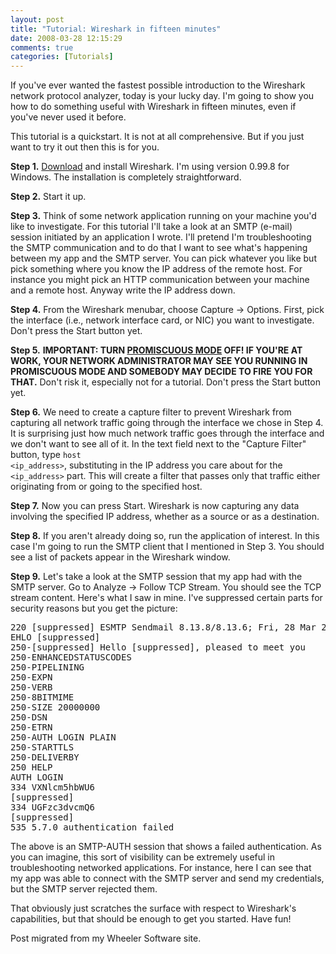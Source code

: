 ```yaml
---
layout: post
title: "Tutorial: Wireshark in fifteen minutes"
date: 2008-03-28 12:15:29
comments: true
categories: [Tutorials]
---
```

If you've ever wanted the fastest possible introduction to the Wireshark network protocol analyzer, today is your lucky day.  I'm going to show you how to do something useful with Wireshark in fifteen minutes, even if you've never used it before.

This tutorial is a quickstart.  It is not at all comprehensive.  But if you just want to try it out then this is for you.

<b>Step 1.</b> <a href="http://www.wireshark.org/">Download</a> and install Wireshark.  I'm using version 0.99.8 for Windows.  The installation is completely straightforward.

<b>Step 2.</b> Start it up.

<b>Step 3.</b> Think of some network application running on your machine you'd like to investigate.  For this tutorial I'll take a look at an SMTP (e-mail) session initiated by an application I wrote.  I'll pretend I'm troubleshooting the SMTP communication and to do that I want to see what's happening between my app and the SMTP server.  You can pick whatever you like but pick something where you know the IP address of the remote host.  For instance you might pick an HTTP communication between your machine and a remote host.  Anyway write the IP address down.

<b>Step 4.</b> From the Wireshark menubar, choose Capture &rarr; Options.  First, pick the interface (i.e., network interface card, or NIC) you want to investigate.  Don't press the Start button yet.

<b>Step 5.</b> <strong>IMPORTANT: TURN <a href="http://en.wikipedia.org/wiki/Promiscuous_mode">PROMISCUOUS MODE</a> OFF!  IF YOU'RE AT WORK, YOUR NETWORK ADMINISTRATOR MAY SEE YOU RUNNING IN PROMISCUOUS MODE AND SOMEBODY MAY DECIDE TO FIRE YOU FOR THAT.</strong>  Don't risk it, especially not for a tutorial.  Don't press the Start button yet.

<b>Step 6.</b> We need to create a capture filter to prevent Wireshark from capturing all network traffic going through the interface we chose in Step 4.  It is surprising just how much network traffic goes through the interface and we don't want to see all of it.  In the text field next to the "Capture Filter" button, type <code>host &lt;ip_address&gt;</code>, substituting in the IP address you care about for the <code>&lt;ip_address&gt;</code> part.  This will create a filter that passes only that traffic either originating from or going to the specified host.

<b>Step 7.</b> Now you can press Start.  Wireshark is now capturing any data involving the specified IP address, whether as a source or as a destination.

<b>Step 8.</b> If you aren't already doing so, run the application of interest.  In this case I'm going to run the SMTP client that I mentioned in Step 3.  You should see a list of packets appear in the Wireshark window.

<b>Step 9.</b>  Let's take a look at the SMTP session that my app had with the SMTP server.  Go to Analyze &rarr; Follow TCP Stream.  You should see the TCP stream content.  Here's what I saw in mine.  I've suppressed certain parts for security reasons but you get the picture:

<pre>220 [suppressed] ESMTP Sendmail 8.13.8/8.13.6; Fri, 28 Mar 2008 01:15:04 -0700
EHLO [suppressed]
250-[suppressed] Hello [suppressed], pleased to meet you
250-ENHANCEDSTATUSCODES
250-PIPELINING
250-EXPN
250-VERB
250-8BITMIME
250-SIZE 20000000
250-DSN
250-ETRN
250-AUTH LOGIN PLAIN
250-STARTTLS
250-DELIVERBY
250 HELP
AUTH LOGIN
334 VXNlcm5hbWU6
[suppressed]
334 UGFzc3dvcmQ6
[suppressed]
535 5.7.0 authentication failed</pre>

The above is an SMTP-AUTH session that shows a failed authentication.  As you can imagine, this sort of visibility can be extremely useful in troubleshooting networked applications.  For instance, here I can see that my app was able to connect with the SMTP server and send my credentials, but the SMTP server rejected them.

That obviously just scratches the surface with respect to Wireshark's capabilities, but that should be enough to get you started.  Have fun!

<div class="endnote">Post migrated from my Wheeler Software site.</div>
